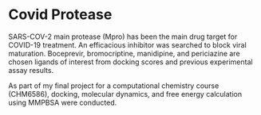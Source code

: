 # Covid Protease


SARS-COV-2 main protease (Mpro) has been the main drug target for COVID-19 treatment. An efficacious inhibitor was searched to block viral maturation. Boceprevir, bromocriptine, manidipine, and periciazine are chosen ligands of interest from docking scores and previous experimental assay results. 

As part of my final project for a computational chemistry course (CHM6586), docking, molecular dynamics, and free energy calculation using MMPBSA were conducted. 
